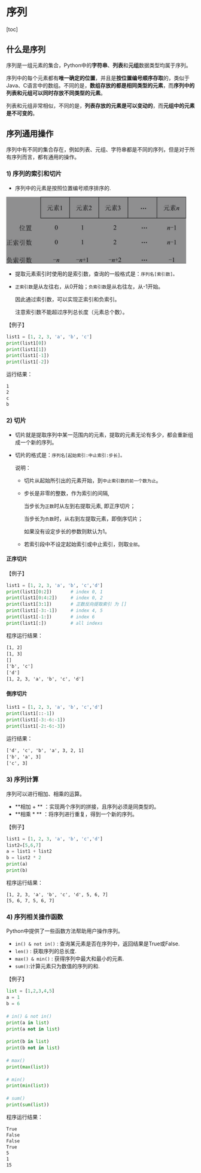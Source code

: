 # 序列

[toc]

## 什么是序列

序列是一组元素的集合，Python中的**字符串**、**列表**和**元组**数据类型均属于序列。

序列中的每个元素都有**唯一确定的位置**，并且是**按位置编号顺序存取**的，类似于Java、C语言中的数组。不同的是，**数组存放的都是相同类型的元素**，而**序列中的列表和元组可以同时存放不同类型的元素**。

列表和元组非常相似，不同的是，**列表存放的元素是可以变动的**，而**元组中的元素是不可变的**。

## 序列通用操作

序列中有不同的集合存在，例如列表、元组、字符串都是不同的序列，但是对于所有序列而言，都有通用的操作。

### 1) 序列的索引和切片

- 序列中的元素是按照位置编号顺序排序的.

<img src="Resources/01.png" style="zoom:50%;" />

- 提取元素索引时使用的是索引数，查询的一般格式是：`序列名[索引数]。`

- `正索引数`是从左往右，从0开始；`负索引数`是从右往左，从-1开始。

  因此通过索引数，可以实现正索引和负索引。

  注意索引数不能超过序列总长度（元素总个数）。

【例子】

```python
list1 = [1, 2, 3, 'a', 'b', 'c']
print(list1[0])
print(list1[1])
print(list1[-1])
print(list1[-2])
```

运行结果：

```shell
1
2
c
b
```

### 2) 切片

- 切片就是提取序列中某一范围内的元素，提取的元素无论有多少，都会重新组成一个新的序列。

- 切片的格式是：`序列名[起始索引:中止索引:步长]。`

  说明：

  - 切片从起始所引出的元素开始，到`中止索引数的前一个数为止`。

  - 步长是非零的整数，作为索引的间隔,

    当步长为`正数`时从左到右提取元素, 即正序切片；

    当步长为`负数`时，从右到左提取元素，即倒序切片；

    如果没有设定步长的参数则默认为1。

  - 若索引段中不设定起始索引或中止索引，则取`全部`。

#### 正序切片

【例子】

```python
list1 = [1, 2, 3, 'a', 'b', 'c','d']
print(list1[0:2])       # index 0, 1
print(list1[0:4:2])     # index 0, 2
print(list1[3:1])       # 正数反向提取索引 为 []
print(list1[-3:-1])     # index 4, 5
print(list1[-1:])       # index 6
print(list1[:])         # all indexs
```

程序运行结果：

```txt
[1, 2]
[1, 3]
[]
['b', 'c']
['d']
[1, 2, 3, 'a', 'b', 'c', 'd']
```

#### 倒序切片

```python
list1 = [1, 2, 3, 'a', 'b', 'c','d']
print(list1[::-1])
print(list1[-3:-6:-1])
print(list1[-2:-6:-3])
```

运行结果：

```txt
['d', 'c', 'b', 'a', 3, 2, 1]
['b', 'a', 3]
['c', 3]
```



### 3) 序列计算

序列可以进行相加、相乘的运算。

- **相加 + ** ：实现两个序列的拼接，且序列必须是同类型的。
- **相乘 * ** ：将序列进行重复，得到一个新的序列。

【例子】

```python
list1 = [1, 2, 3, 'a', 'b', 'c','d']
list2=[5,6,7]
a = list1 + list2
b = list2 * 2
print(a)
print(b)
```

程序运行结果：

```shell
[1, 2, 3, 'a', 'b', 'c', 'd', 5, 6, 7]
[5, 6, 7, 5, 6, 7]
```

### 4) 序列相关操作函数

Python中提供了一些函数方法帮助用户操作序列。

- `in() & not in()` : 查询某元素是否在序列中，返回结果是True或False.
- `len()` : 获取序列的总长度.
- `max() & min()` : 获得序列中最大和最小的元素.
- `sum()`:计算元素只为数值的序列的和.

【例子】

```python
list = [1,2,3,4,5]
a = 1
b = 6

# in() & not in()
print(a in list)
print(a not in list)

print(b in list)
print(b not in list)

# max()
print(max(list))

# min()
print(min(list))

# sum()
print(sum(list))
```

程序运行结果：

```shell
True
False
False
True
5
1
15
```

